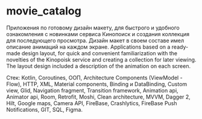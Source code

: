 # movie_catalog
Приложения по готовому дизайн макету, для быстрого и удобного ознакомления с новинками сервиса Кинопоиск и создания коллекция для последующего просмотра. Дизайн макет в своем составе имел описание анимаций на каждом экране.
Applications based on a ready-made design layout, for quick and convenient familiarization with the novelties of the Kinopoisk service and creating a collection for later viewing. The layout design included a description of the animation on each screen.

Стек:  Kotlin, Coroutines, ООП, Architecture Components (ViewModel - Flow), HTTP, XML, Material components, Binding и DataBinding, Custom view, Glid, Navigation fragment, Transition framework, Animation api, Animator api, Room, Retrofit, Moshi, Clean architecture, MVVM, Dagger 2, Hilt, Google maps, Camera API, FireBase, Crashlytics, FireBase Push Notifications, GIT, SQL, Figma.
